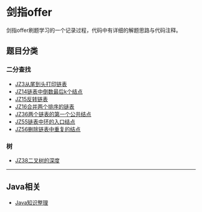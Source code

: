 # 剑指offer
剑指offer刷题学习的一个记录过程，代码中有详细的解题思路与代码注释。  
## 题目分类
### 二分查找
- [JZ3从尾到头打印链表](src/剑指offer/链表/JZ3从尾到头打印链表)  
- [JZ14链表中倒数最后k个结点](src/剑指offer/链表/JZ14链表中倒数最后k个结点)  
- [JZ15反转链表](src/剑指offer/链表/JZ15反转链表)  
- [JZ16合并两个排序的链表](src/剑指offer/链表/JZ16合并两个排序的链表)  
- [JZ36两个链表的第一个公共结点](src/剑指offer/链表/JZ36两个链表的第一个公共结点)  
- [JZ55链表中环的入口结点](src/剑指offer/链表/JZ55链表中环的入口结点)  
- [JZ56删除链表中重复的结点](src/剑指offer/链表/JZ56删除链表中重复的结点)  
 
###
### 树
- [JZ38二叉树的深度](src/剑指offer/树/JZ38二叉树的深度)  

-------

## Java相关

- [Java知识整理](src/Java知识整理/Interview.md)